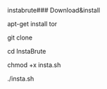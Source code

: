 instabrute### Download&install

apt-get install tor

git clone 

cd InstaBrute

chmod +x insta.sh

./insta.sh

